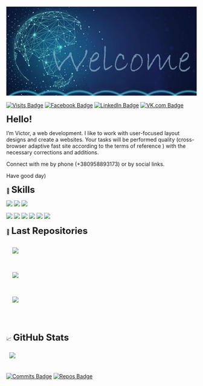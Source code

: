[![My GitHub Header Banner](./assets/github-banner.png)](https://github.com/victor-tsisar/victor-tsisar)

[![Visits Badge](https://badges.pufler.dev/visits/victor-tsisar/victor-tsisar)](https://github.com/victor-tsisar) [![Facebook Badge](https://img.shields.io/badge/Facebook-Profile-blue?style=plastic&logo=facebook&logoColor=white&color=1CA2F1)](https://www.facebook.com/victor.tsisar) [![LinkedIn Badge](https://img.shields.io/badge/LinkedIn-Profile-informational?style=plastic&logo=linkedin&logoColor=white&color=0D76A8)](https://www.linkedin.com/in/viktor-tsisar/) [![VK.com Badge](https://img.shields.io/badge/VK.com-Profile-informational?style=plastic&logo=VK&logoColor=white&color=4680C2)](https://vk.com/victor_tsisar)

<strong style="font-size:24px">Hello!</strong>

I’m Victor, a web development. I like to work with user-focused layout designs and create a websites.
Your tasks will be performed quality (cross-browser adaptive fast site according to the terms of reference ) with the necessary corrections and additions.

Connect with me by phone (+380958893173) or  by social links.

Have good day)<br>

💼 <strong style="font-size:24px">Skills</strong><br>

![](https://img.shields.io/badge/Code-JavaScript-inactive?style=plastic&logo=JavaScript&logoColor=white&color=4AB197)
![](https://img.shields.io/badge/Code-HTML5-inactive?style=plastic&logo=HTML5&logoColor=white&color=4AB197)
![](https://img.shields.io/badge/Style-CSS-inactive?style=plastic&logo=css3&logoColor=white&color=4AB197)<br>

![](https://img.shields.io/badge/Code-jQuery-inactive?style=plastic&logo=jQuery&logoColor=white&color=4AB197)
![](https://img.shields.io/badge/Style-SCSS-inactive?style=plastic&logo=Sass&logoColor=white&color=4AB197)
![](https://img.shields.io/badge/Tools-Gulp-inactive?style=plastic&logo=gulp&logoColor=white&color=4AB197)
![](https://img.shields.io/badge/Tools-NPM-inactive?style=plastic&logo=npm&logoColor=white&color=4AB197)
![](https://img.shields.io/badge/Tools-Photoshop-inactive?style=plastic&logo=Adobe-Photoshop&logoColor=white&color=4AB197)
![](https://img.shields.io/badge/Tools-Figma-inactive?style=plastic&logo=Figma&logoColor=white&color=4AB197)<br>
<!-- ![](https://img.shields.io/badge/Code-React-inactive?style=plastic&logo=react&logoColor=white&color=4AB197) -->
<!-- ![](https://img.shields.io/badge/Code-Python-inactive?style=plastic&logo=Python&logoColor=white&color=4AB197)
![](https://img.shields.io/badge/Code-MySQL-inactive?style=plastic&logo=MySQL&logoColor=white&color=4AB197)
![](https://img.shields.io/badge/Tools-Django-inactive?style=plastic&logo=Django&logoColor=white&color=4AB197) -->
<!-- ![](https://img.shields.io/badge/Tools-Docker-inactive?style=flat&logo=docker&logoColor=white&color=4AB197)
![](https://img.shields.io/badge/Tools-WordPress-inactive?style=flat&logo=WordPress&logoColor=white&color=4AB197)<br>

![](https://img.shields.io/badge/Test-Jest-inactive?style=plastic&logo=jest&logoColor=white&color=4AB197)
![](https://img.shields.io/badge/Test-Mocha-inactive?style=plastic&logo=Mocha&logoColor=white&color=4AB197)<br> 

<details>
<summary>More Skills</summary>
<br>
</details> -->
<!-- <br> -->

📌 <strong style="font-size:24px">Last Repositories</strong><br>
<!-- Repos-LIST:START -->
<div class="links">

<a href="https://github.com/victor-tsisar/landing"><img align="center" style="margin:1rem" src="https://github-readme-stats.vercel.app/api/pin/?username=victor-tsisar&repo=landing&title_color=ffffff&text_color=c9cacc&icon_color=4AB197&bg_color=1A2B34" /></a><br><br><a href="https://github.com/victor-tsisar/countdown"><img align="center" style="margin:1rem" src="https://github-readme-stats.vercel.app/api/pin/?username=victor-tsisar&repo=countdown&title_color=ffffff&text_color=c9cacc&icon_color=4AB197&bg_color=1A2B34" /></a><br><br><a href="https://github.com/victor-tsisar/virtualKeyboard"><img align="center" style="margin:1rem" src="https://github-readme-stats.vercel.app/api/pin/?username=victor-tsisar&repo=virtualKeyboard&title_color=ffffff&text_color=c9cacc&icon_color=4AB197&bg_color=1A2B34" /></a><br><br>

</div>
<!-- Repos-LIST:END -->

<!--
<a href="https://github.com/victor-tsisar/bikeShop">
  <img align="center" style="margin:1rem" src="https://github-readme-stats.vercel.app/api/pin/?username=victor-tsisar&repo=bikeShop&title_color=ffffff&text_color=c9cacc&icon_color=4AB197&bg_color=1A2B34" />
</a><br><br>
-->
<br> 

&#x1f4c8; <strong style="font-size:24px">GitHub Stats</strong><br>

<a href="https://github.com/victor-tsisar">
  <img align="center" style="margin:0.5rem" src="https://github-readme-stats.vercel.app/api/top-langs/?username=victor-tsisar&title_color=ffffff&text_color=c9cacc&icon_color=4AB197&bg_color=1A2B34" />
</a><br>
<br>

 [![Commits Badge](https://badges.pufler.dev/commits/monthly/victor-tsisar)](https://github.com/victor-tsisar) [![Repos Badge](https://badges.pufler.dev/repos/victor-tsisar)](https://github.com/victor-tsisar)
